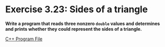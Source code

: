 # Exercise 3.23: Sides of a triangle

**Write a program that reads three nonzero `double` values and determines and prints whether they could represent the sides of a triangle.**

[C++ Program File](p03_23.cpp)